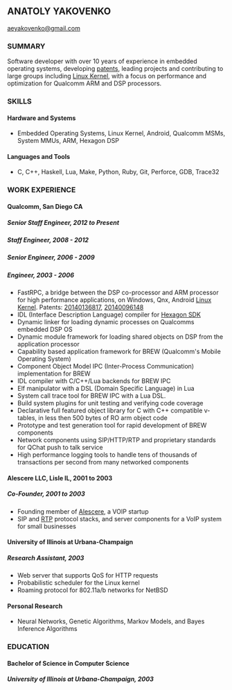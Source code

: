 ANATOLY YAKOVENKO
-----------------

aeyakovenko@gmail.com   

### SUMMARY

Software developer with over 10 years of experience in embedded operating systems, developing [patents], leading projects and contributing to large groups including [Linux Kernel], with a focus on performance and optimization for Qualcomm ARM and DSP processors.

### SKILLS
#### Hardware and Systems
  * Embedded Operating Systems, Linux Kernel, Android, Qualcomm MSMs, System MMUs, ARM, Hexagon DSP
#### Languages and Tools
  * C, C++, Haskell, Lua, Make, Python, Ruby, Git, Perforce, GDB, Trace32

### WORK EXPERIENCE
#### Qualcomm, San Diego CA
##### Senior Staff Engineer, 2012 to Present
##### Staff Engineer, 2008 - 2012
##### Senior Engineer, 2006 - 2009
##### Engineer, 2003 - 2006
   * FastRPC, a bridge between the DSP co-processor and ARM processor for high performance applications, on Windows, Qnx, Android [Linux Kernel].  Patents: [20140136817], [20140096148]
   * IDL (Interface Description Language) compiler for [Hexagon SDK]
   * Dynamic linker for loading dynamic processes on Qualcomms embedded DSP OS
   * Dynamic module framework for loading shared objects on DSP from the application processor
   * Capability based application framework for BREW (Qualcomm's Mobile Operating System)
   * Component Object Model IPC (Inter-Process Communication) implementation for BREW
   * IDL compiler with C/C++/Lua backends for BREW IPC
   * Elf manipulator with a DSL (Domain Specific Language) in Lua
   * System call trace tool for BREW IPC with a Lua DSL.
   * Build system plugins for unit testing and verifying code coverage
   * Declarative full featured object library for C with C++ compatible v-tables, in less then 500 bytes of RO arm object code
   * Prototype and test generation tool for rapid development of BREW components
   * Network components using SIP/HTTP/RTP and proprietary standards for QChat push to talk service
   * High performance logging tools to handle tens of thousands of transactions per second from many networked components

#### Alescere LLC, Lisle IL, 2001 to 2003
##### Co-Founder, 2001 to 2003
   * Founding member of [Alescere], a VOIP startup
   * SIP and [RTP] protocol stacks, and server components for a VoIP system for small businesses

#### University of Illinois at Urbana-Champaign
##### Research Assistant, 2003
   * Web server that supports QoS for HTTP requests
   * Probabilistic scheduler for the Linux kernel
   * Roaming protocol for 802.11a/b networks for NetBSD

#### Personal Research
   * Neural Networks, Genetic Algorithms, Markov Models, and Bayes Inference Algorithms

### EDUCATION
#### Bachelor of Science in Computer Science
##### University of Illinois at Urbana-Champaign, 2003

[20140136817]: https://www.google.com/patents/US20140136817
[20140096148]: https://www.google.com/patents/US20140096148
[Linux Kernel]: https://www.codeaurora.org/cgit/quic/le/kernel/msm/tree/drivers/char/adsprpc.c?h=msm-3.4
[Hexagon SDK]: https://developer.qualcomm.com/mobile-development/maximize-hardware/multimedia-optimization-hexagon-sdk
[patents]: https://www.google.com/search?tbo=p&tbm=pts&hl=en&q=ininventor:%22Anatoly+E.+Yakovenko%22
[Alescere]: http://www.linuxjournal.com/article/6763
[RTP]: http://gst-plugins-farsight.sourcearchive.com/documentation/0.12.10-3/jrtplib__c_8cpp-source.html
